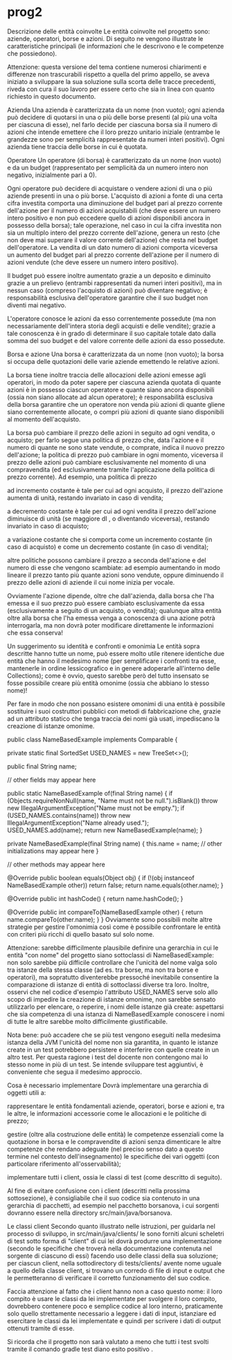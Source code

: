# prog2
Descrizione delle entità coinvolte
Le entità coinvolte nel progetto sono: aziende, operatori, borse e azioni. Di seguito ne vengono illustrate le caratteristiche principali (le informazioni che le descrivono e le competenze che possiedono).

Attenzione: questa versione del tema contiene numerosi chiarimenti e differenze non trascurabili rispetto a quella del primo appello, se aveva iniziato a sviluppare la sua soluzione sulla scorta delle tracce precedenti, riveda con cura il suo lavoro per essere certo che sia in linea con quanto richiesto in questo documento.

Azienda
Una azienda è caratterizzata da un nome (non vuoto); ogni azienda può decidere di quotarsi in una o più delle borse presenti (al più una volta per ciascuna di esse), nel farlo decide per ciascuna borsa sia il numero di azioni che intende emettere che il loro prezzo unitario iniziale (entrambe le grandezze sono per semplicità rappresentate da numeri interi positivi). Ogni azienda tiene traccia delle borse in cui è quotata.

Operatore
Un operatore (di borsa) è caratterizzato da un nome (non vuoto) e da un budget (rappresentato per semplicità da un numero intero non negativo, inizialmente pari a 0).

Ogni operatore può decidere di acquistare o vendere azioni di una o più aziende presenti in una o più borse. L'acquisto di azioni a fonte di una certa cifra investita comporta una diminuzione del budget pari al prezzo corrente dell'azione per il numero di azioni acquistabili (che deve essere un numero intero positivo e non può eccedere quello di azioni disponibili ancora in possesso della borsa); tale operazione, nel caso in cui la cifra investita non sia un multiplo intero del prezzo corrente dell'azione, genera un resto (che non deve mai superare il valore corrente dell'azione) che resta nel budget dell'operatore. La vendita di un dato numero di azioni comporta viceversa un aumento del budget pari al prezzo corrente dell'azione per il numero di azioni vendute (che deve essere un numero intero positivo).

Il budget può essere inoltre aumentato grazie a un deposito e diminuito grazie a un prelievo (entrambi rappresentati da numeri interi positivi), ma in nessun caso (compreso l'acquisto di azioni) può diventare negativo; è responsabilità esclusiva dell'operatore garantire che il suo budget non diventi mai negativo.

L'operatore conosce le azioni da esso correntemente possedute (ma non necessariamente dell'intera storia degli acquisti e delle vendite); grazie a tale conoscenza è in grado di determinare il suo capitale totale dato dalla somma del suo budget e del valore corrente delle azioni da esso possedute.

Borsa e azione
Una borsa è caratterizzata da un nome (non vuoto); la borsa si occupa delle quotazioni delle varie aziende emettendo le relative azioni.

La borsa tiene inoltre traccia delle allocazioni delle azioni emesse agli operatori, in modo da poter sapere per ciascuna azienda quotata di quante azioni è in possesso ciascun operatore e quante siano ancora disponibili (ossia non siano allocate ad alcun operatore); è responsabilità esclusiva della borsa garantire che un operatore non venda più azioni di quante gliene siano correntemente allocate, o compri più azioni di quante siano disponibili al momento dell'acquisto.

La borsa può cambiare il prezzo delle azioni in seguito ad ogni vendita, o acquisto; per farlo segue una politica di prezzo che, data l'azione e il numero di quante ne sono state vendute, o comprate, indica il nuovo prezzo dell'azione; la politica di prezzo può cambiare in ogni momento, viceversa il prezzo delle azioni può cambiare esclusivamente nel momento di una compravendita (ed esclusivamente tramite l'applicazione della politica di prezzo corrente). Ad esempio, una politica di prezzo

ad incremento costante 
 è tale per cui ad ogni acquisto, il prezzo dell'azione aumenta di 
 unità, restando invariato in caso di vendita;

a decremento costante 
 è tale per cui ad ogni vendita il prezzo dell'azione diminuisce di 
 unità (se maggiore dI 
, o diventando 
 viceversa), restando invariato in caso di acquisto;

a variazione costante 
 che si comporta come un incremento costante 
 (in caso di acquisto) e come un decremento costante 
 (in caso di vendita);

altre politiche possono cambiare il prezzo a seconda dell'azione e del numero di esse che vengono scambiate: ad esempio aumentando in modo lineare il prezzo tanto più quante azioni sono vendute, oppure diminuendo il prezzo delle azioni di aziende il cui nome inizia per vocale.

Ovviamente l'azione dipende, oltre che dall'azienda, dalla borsa che l'ha emessa e il suo prezzo può essere cambiato esclusivamente da essa (esclusivamente a seguito di un acquisto, o vendita); qualunque altra entità oltre alla borsa che l'ha emessa venga a conoscenza di una azione potrà interrogarla, ma non dovrà poter modificare direttamente le informazioni che essa conserva!

Un suggerimento su identità e confronti e omonimia
Le entità sopra descritte hanno tutte un nome, può essere molto utile ritenere identiche due entità che hanno il medesimo nome (per semplificare i confronti tra esse, mantenerle in ordine lessicografico e in genere adoperarle all'interno delle Collections); come è ovvio, questo sarebbe però del tutto insensato se fosse possibile creare più entità omonime (ossia che abbiano lo stesso nome)!

Per fare in modo che non possano esistere omonimi di una entità è possibile sostituire i suoi costruttori pubblici con metodi di fabbricazione che, grazie ad un attributo statico che tenga traccia dei nomi già usati, impediscano la creazione di istanze omonime.

public class NameBasedExample implements Comparable<NameBasedExample> {

  private static final SortedSet<String> USED_NAMES = new TreeSet<>();

  public final String name;

  //  other fields may appear here

  public static NameBasedExample of(final String name) {
    if (Objects.requireNonNull(name, "Name must not be null.").isBlank())
      throw new IllegalArgumentException("Name must not be empty.");
    if (USED_NAMES.contains(name)) 
      throw new IllegalArgumentException("Name already used.");
    USED_NAMES.add(name);
    return new NameBasedExample(name);
  }

  private NameBasedExample(final String name) {
    this.name = name;
    // other initializations may appear here
  }

  // other methods may appear here

  @Override
  public boolean equals(Object obj) {
    if (!(obj instanceof NameBasedExample other)) return false;
    return name.equals(other.name);
  }

  @Override
  public int hashCode() {
    return name.hashCode();
  }

  @Override
  public int compareTo(NameBasedExample other) {
    return name.compareTo(other.name);
  }
}
Ovviamente sono possibili molte altre strategie per gestire l'omonimia così come è possibile confrontare le entità con criteri più ricchi di quello basato sul solo nome.

Attenzione: sarebbe difficilmente plausibile definire una gerarchia in cui le entità "con nome" del progetto siano sottoclassi di NameBasedExample: non solo sarebbe più difficile controllare che l'unicità del nome valga solo tra istanze della stessa classe (ad es. tra borse, ma non tra borse e operatori), ma sopratutto diventerebbe pressoché inevitabile consentire la comparazione di istanze di entità di sottoclassi diverse tra loro. Inoltre, osservi che nel codice d'esempio l'attributo USED_NAMES serve solo allo scopo di impedire la creazione di istanze omonime, non sarebbe sensato utilizzarlo per elencare, o reperire, i nomi delle istanze già create: aspettarsi che sia competenza di una istanza di NameBasedExample conoscere i nomi di tutte le altre sarebbe molto difficilmente giustificabile.

Nota bene: può accadere che se più test vengono eseguiti nella medesima istanza della JVM l'unicità del nome non sia garantita, in quanto le istanze create in un test potrebbero persistere e interferire con quelle create in un altro test. Per questa ragione i test del docente non contengono mai lo stesso nome in più di un test. Se intende sviluppare test aggiuntivi, è conveniente che segua il medesimo approccio.

Cosa è necessario implementare
Dovrà implementare una gerarchia di oggetti utili a:

rappresentare le entità fondamentali aziende, operatori, borse e azioni e, tra le altre, le informazioni accessorie come le allocazioni e le politiche di prezzo;

gestire (oltre alla costruzione delle entità) le competenze essenziali come la quotazione in borsa e le compravendite di azioni senza dimenticare le altre competenze che rendano adeguate (nel preciso senso dato a questo termine nel contesto dell'insegnamento) le specifiche dei vari oggetti (con particolare riferimento all'osservabilità);

implementare tutti i client, ossia le classi di test (come descritto di seguito).

Al fine di evitare confusione con i client (descritti nella prossima sottosezione), è consigliabile che il suo codice sia contenuto in una gerarchia di pacchetti, ad esempio nel pacchetto borsanova, i cui sorgenti dovranno essere nella directory src/main/java/borsanova.

Le classi client
Secondo quanto illustrato nelle istruzioni, per guidarla nel processo di sviluppo, in src/main/java/clients/ le sono forniti alcuni scheletri di test sotto forma di "client" di cui lei dovrà produrre una implementazione (secondo le specifiche che troverà nella documentazione contenuta nel sorgente di ciascuno di essi) facendo uso delle classi della sua soluzione; per ciascun client, nella sottodirectory di tests/clients/ avente nome uguale a quello della classe client, si trovano un corredo di file di input e output che le permetteranno di verificare il corretto funzionamento del suo codice.

Faccia attenzione al fatto che i client hanno non a caso questo nome: il loro compito è usare le classi da lei implementate per svolgere il loro compito, dovrebbero contenere poco e semplice codice al loro interno, praticamente solo quello strettamente necessario a leggere i dati di input, istanziare ed esercitare le classi da lei implementate e quindi per scrivere i dati di output ottenuti tramite di esse.

Si ricorda che il progetto non sarà valutato a meno che tutti i test svolti tramite il comando gradle test diano esito positivo .
